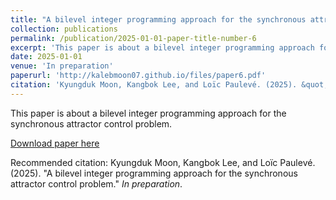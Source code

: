 ```yaml
---
title: "A bilevel integer programming approach for the synchronous attractor control problem"
collection: publications
permalink: /publication/2025-01-01-paper-title-number-6
excerpt: 'This paper is about a bilevel integer programming approach for the synchronous attractor control problem.'
date: 2025-01-01
venue: 'In preparation'
paperurl: 'http://kalebmoon07.github.io/files/paper6.pdf'
citation: 'Kyungduk Moon, Kangbok Lee, and Loïc Paulevé. (2025). &quot;A bilevel integer programming approach for the synchronous attractor control problem.&quot; <i>In preparation</i>.'
---
```

This paper is about a bilevel integer programming approach for the synchronous attractor control problem.

[Download paper here](http://kalebmoon07.github.io/files/paper6.pdf)

Recommended citation: Kyungduk Moon, Kangbok Lee, and Loïc Paulevé. (2025). "A bilevel integer programming approach for the synchronous attractor control problem." <i>In preparation</i>.
